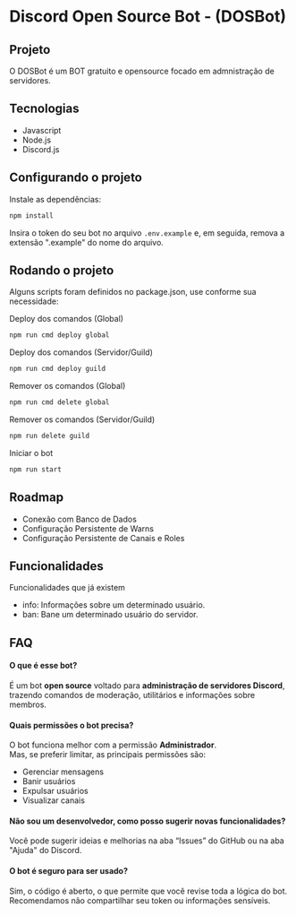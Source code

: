 # Discord Open Source Bot - (DOSBot)

## Projeto

O DOSBot é um BOT gratuito e opensource focado em admnistração de servidores.

## Tecnologias

- Javascript
- Node.js
- Discord.js

## Configurando o projeto

Instale as dependências:

```bash
npm install
```

Insira o token do seu bot no arquivo `.env.example` e, em seguida, remova a extensão ".example" do nome do arquivo.

## Rodando o projeto

Alguns scripts foram definidos no package.json, use conforme sua necessidade:

Deploy dos comandos (Global)

```bash
npm run cmd deploy global
```

Deploy dos comandos (Servidor/Guild)

```bash
npm run cmd deploy guild
```

Remover os comandos (Global)

```bash
npm run cmd delete global
```

Remover os comandos (Servidor/Guild)

```bash
npm run delete guild
```

Iniciar o bot

```bash
npm run start
```

## Roadmap

- Conexão com Banco de Dados
- Configuração Persistente de Warns
- Configuração Persistente de Canais e Roles

## Funcionalidades

Funcionalidades que já existem

- info: Informações sobre um determinado usuário.
- ban: Bane um determinado usuário do servidor.

## FAQ

#### O que é esse bot?

É um bot **open source** voltado para **administração de servidores Discord**, trazendo comandos de moderação, utilitários e informações sobre membros.

#### Quais permissões o bot precisa?

O bot funciona melhor com a permissão **Administrador**.  
Mas, se preferir limitar, as principais permissões são:

- Gerenciar mensagens
- Banir usuários
- Expulsar usuários
- Visualizar canais

#### Não sou um desenvolvedor, como posso sugerir novas funcionalidades?

Você pode sugerir ideias e melhorias na aba “Issues” do GitHub ou na aba "Ajuda" do Discord.

#### O bot é seguro para ser usado?

Sim, o código é aberto, o que permite que você revise toda a lógica do bot. Recomendamos não compartilhar seu token ou informações sensíveis.
